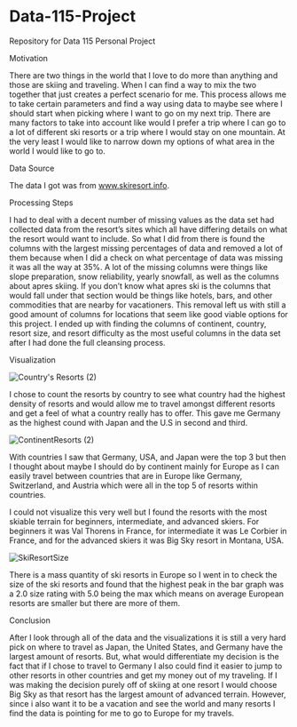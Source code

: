# Data-115-Project

Repository for Data 115 Personal Project

Motivation

There are two things in the world that I love to do more than anything and those are skiing and traveling. When I can find a way to mix the two together that just creates a perfect scenario for me. This process allows me to take certain parameters and find a way using data to maybe see where I should start when picking where I want to go on my next trip. There are many factors to take into account like would I prefer a trip where I can go to a lot of different ski resorts or a trip where I would stay on one mountain. At the very least I would like to narrow down my options of what area in the world I would like to go to.

Data Source

The data I got was from www.skiresort.info.

Processing Steps

I had to deal with a decent number of missing values as the data set had collected data from the resort’s sites which all have differing details on what the resort would want to include. So what I did from there is found the columns with the largest missing percentages of data and removed a lot of them because when I did a check on what percentage of data was missing it was all the way at 35%. A lot of the missing columns were things like slope preparation, snow reliability, yearly snowfall, as well as the columns about apres skiing. If you don’t know what apres ski is the columns that would fall under that section would be things like hotels, bars, and other commodities that are nearby for vacationers. This removal left us with still a good amount of columns for locations that seem like good viable options for this project. I ended up with finding the columns of continent, country, resort size, and resort difficulty as the most useful columns in the data set after I had done the full cleansing process.

Visualization

![Country's Resorts (2)](https://user-images.githubusercontent.com/78052697/115977716-6b77ee80-a52f-11eb-845d-66279f02af6c.png)

I chose to count the resorts by country to see what country had the highest density of resorts and would allow me to travel amongst different resorts and get a feel of what a country really has to offer. This gave me Germany as the highest cound with Japan and the U.S in second and third.

![ContinentResorts (2)](https://user-images.githubusercontent.com/78052697/115977938-2d7bca00-a531-11eb-8f7a-50c52bf83be1.png)

With countries I saw that Germany, USA, and Japan were the top 3 but then I thought about maybe I should do by continent mainly for Europe as I can easily travel between countries that are in Europe like Germany, Switzerland, and Austria which were all in the top 5 of resorts within countries.

I could not visualize this very well but I found the resorts with the most skiable terrain for beginners, intermediate, and advanced skiers. For beginners it was Val Thorens in France, for intermediate it was Le Corbier in France, and for the advanced skiers it was Big Sky resort in Montana, USA.

![SkiResortSize](https://user-images.githubusercontent.com/78052697/115978278-08885680-a533-11eb-8ff9-b7e7fb75b9dc.png)

There is a mass quantity of ski resorts in Europe so I went in to check the size of the ski resorts and found that the highest peak in the bar graph was a 2.0 size rating with 5.0 being the max which means on average European resorts are smaller but there are more of them.

Conclusion

After I look through all of the data and the visualizations it is still a very hard pick on where to travel as Japan, the United States, and Germany have the largest amount of resorts. But, what would differentiate my decision is the fact that if I chose to travel to Germany I also could find it easier to jump to other resorts in other countries and get my money out of my traveling. If I was making the decision purely off of skiing at one resort I would choose Big Sky as that resort has the largest amount of advanced terrain. However, since i also want it to be a vacation and see the world and many resorts I find the data is pointing for me to go to Europe for my travels.
